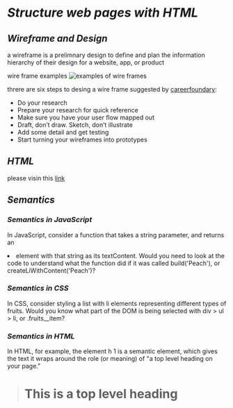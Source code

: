 # ***Structure web pages with HTML***
## ***Wireframe and Design***
a wireframe is a prelimnary design to define and plan the information hierarchy of their design for a website, app, or product



wire frame examples
![examples of wire frames](https://d33wubrfki0l68.cloudfront.net/dbb80f2f6a5dafa25f702ad00bc429057fb59cec/52716/en/blog/uploads/versions/samuel-student-wireframe---x----972-715x---.png)

threre are six steps to desing a wire frame suggested by [careerfoundary](https://careerfoundry.com/en/blog/ux-design/how-to-create-your-first-wireframe/):
* Do your research
* Prepare your research for quick reference
* Make sure you have your user flow mapped out
* Draft, don’t draw. Sketch, don’t illustrate
* Add some detail and get testing
* Start turning your wireframes into prototypes
## ***HTML***
please visin this [link](https://yazeedaloufee.github.io/reading-notes/reading03)

## ***Semantics***

### ***Semantics in JavaScript***
In JavaScript, consider a function that takes a string parameter, and returns an <li> element with that string as its textContent. Would you need to look at the code to understand what the function did if it was called build('Peach'), or createLiWithContent('Peach')?

### ***Semantics in CSS***
In CSS, consider styling a list with li elements representing different types of fruits. Would you know what part of the DOM is being selected with div > ul > li, or .fruits__item?

### ***Semantics in HTML***

In HTML, for example, the element h 1 is a semantic element, which gives the text it wraps around the role (or meaning) of "a top level heading on your page."

><h1>This is a top level heading</h1>